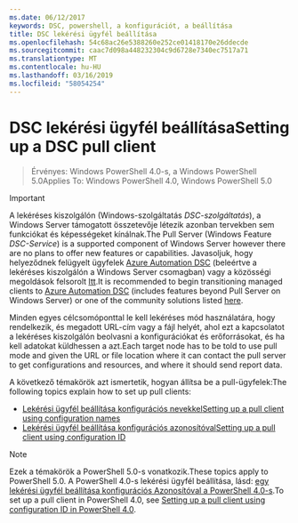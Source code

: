 ```yaml
---
ms.date: 06/12/2017
keywords: DSC, powershell, a konfigurációt, a beállítása
title: DSC lekérési ügyfél beállítása
ms.openlocfilehash: 54c68ac26e5388260e252ce01418170e26ddecde
ms.sourcegitcommit: caac7d098a448232304c9d6728e7340ec7517a71
ms.translationtype: MT
ms.contentlocale: hu-HU
ms.lasthandoff: 03/16/2019
ms.locfileid: "58054254"
---
```

# <a name="setting-up-a-dsc-pull-client"></a><span data-ttu-id="21c63-103">DSC lekérési ügyfél beállítása</span><span class="sxs-lookup"><span data-stu-id="21c63-103">Setting up a DSC pull client</span></span>

> <span data-ttu-id="21c63-104">Érvényes: Windows PowerShell 4.0-s, a Windows PowerShell 5.0</span><span class="sxs-lookup"><span data-stu-id="21c63-104">Applies To: Windows PowerShell 4.0, Windows PowerShell 5.0</span></span>

> [!IMPORTANT]
> <span data-ttu-id="21c63-105">A lekéréses kiszolgálón (Windows-szolgáltatás *DSC-szolgáltatás*), a Windows Server támogatott összetevője létezik azonban tervekben sem funkciókat és képességeket kínálnak.</span><span class="sxs-lookup"><span data-stu-id="21c63-105">The Pull Server (Windows Feature *DSC-Service*) is a supported component of Windows Server however there are no plans to offer new features or capabilities.</span></span> <span data-ttu-id="21c63-106">Javasoljuk, hogy helyeződnek felügyelt ügyfelek [Azure Automation DSC](/azure/automation/automation-dsc-getting-started) (beleértve a lekéréses kiszolgálón a Windows Server csomagban) vagy a közösségi megoldások felsorolt [Itt](pullserver.md#community-solutions-for-pull-service).</span><span class="sxs-lookup"><span data-stu-id="21c63-106">It is recommended to begin transitioning managed clients to [Azure Automation DSC](/azure/automation/automation-dsc-getting-started) (includes features beyond Pull Server on Windows Server) or one of the community solutions listed [here](pullserver.md#community-solutions-for-pull-service).</span></span>

<span data-ttu-id="21c63-107">Minden egyes célcsomóponttal le kell lekéréses mód használatára, hogy rendelkezik, és megadott URL-cím vagy a fájl helyét, ahol ezt a kapcsolatot a lekéréses kiszolgálón beolvasni a konfigurációkat és erőforrásokat, és ha kell adatokat küldhessen a azt.</span><span class="sxs-lookup"><span data-stu-id="21c63-107">Each target node has to be told to use pull mode and given the URL or file location where it can contact the pull server to get configurations and resources, and where it should send report data.</span></span>

<span data-ttu-id="21c63-108">A következő témakörök azt ismertetik, hogyan állítsa be a pull-ügyfelek:</span><span class="sxs-lookup"><span data-stu-id="21c63-108">The following topics explain how to set up pull clients:</span></span>

* [<span data-ttu-id="21c63-109">Lekérési ügyfél beállítása konfigurációs nevekkel</span><span class="sxs-lookup"><span data-stu-id="21c63-109">Setting up a pull client using configuration names</span></span>](pullClientConfigNames.md)
* [<span data-ttu-id="21c63-110">Lekérési ügyfél beállítása konfigurációs azonosítóval</span><span class="sxs-lookup"><span data-stu-id="21c63-110">Setting up a pull client using configuration ID</span></span>](pullClientConfigID.md)

> [!NOTE]
> <span data-ttu-id="21c63-111">Ezek a témakörök a PowerShell 5.0-s vonatkozik.</span><span class="sxs-lookup"><span data-stu-id="21c63-111">These topics apply to PowerShell 5.0.</span></span> <span data-ttu-id="21c63-112">A PowerShell 4.0-s lekérési ügyfél beállítása, lásd: [egy lekérési ügyfél beállítása konfigurációs Azonosítóval a PowerShell 4.0-s](pullClientConfigID4.md).</span><span class="sxs-lookup"><span data-stu-id="21c63-112">To set up a pull client in PowerShell 4.0, see [Setting up a pull client using configuration ID in PowerShell 4.0](pullClientConfigID4.md).</span></span>
